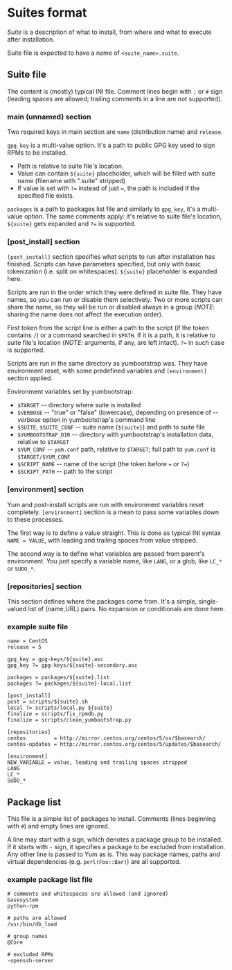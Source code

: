 Suites format
=============

*Suite* is a description of what to install, from where and what to execute
after installation.

Suite file is expected to have a name of `<suite_name>.suite`.

Suite file
----------

The content is (mostly) typical INI file. Comment lines begin with `;` or `#`
sign (leading spaces are allowed; trailing comments in a line are not
supported).

### main (unnamed) section

Two required keys in main section are `name` (distribution name) and
`release`.

`gpg_key` is a multi-value option. It's a path to public GPG key used to sign
RPMs to be installed.

  * Path is relative to suite file's location.
  * Value can contain `${suite}` placeholder, which will be filled with suite
    name (filename with ".suite" stripped)
  * If value is set with `?=` instead of just `=`, the path is included if the
    specified file exists.

`packages` is a path to packages list file and similarly to `gpg_key`, it's
a multi-value option. The same comments apply: it's relative to suite file's
location, `${suite}` gets expanded and `?=` is supported.

### [post_install] section

`[post_install]` section specifies what scripts to run after installation has
finished. Scripts can have parameters specified, but only with basic
tokenization (i.e. split on whitespaces). `${suite}` placeholder is expanded
here.

Scripts are run in the order which they were defined in suite file. They have
names, so you can run or disable them selectively. Two or more scripts can
share the name, so they will be run or disabled always in a group (*NOTE*:
sharing the name does not affect the execution order).

First token from the script line is either a path to the script (if the token
contains `/`) or a command searched in `$PATH`. If it is a path, it is
relative to suite file's location (*NOTE*: arguments, if any, are left
intact). `?=` in such case is supported.

Scripts are run in the same directory as yumbootstrap was. They have
environment reset, with some predefined variables and `[environment]` section
applied.

Environment variables set by yumbootstrap:

  * `$TARGET` -- directory where suite is installed
  * `$VERBOSE` -- "true" or "false" (lowercase), depending on presence of
    *--verbose* option in yumbootstrap's command line
  * `$SUITE`, `$SUITE_CONF` -- suite name (`${suite}`) and path to suite file
  * `$YUMBOOTSTRAP_DIR` -- directory with yumbootstrap's installation data,
    relative to `$TARGET`
  * `$YUM_CONF` -- `yum.conf` path, relative to `$TARGET`; full path to
    `yum.conf` is `$TARGET/$YUM_CONF`
  * `$SCRIPT_NAME` -- name of the script (the token before `=` or `?=`)
  * `$SCRIPT_PATH` -- path to the script

### [environment] section

Yum and post-install scripts are run with environment variables reset
completely. `[environment]` section is a mean to pass some variables down to
these processes.

The first way is to define a value straight. This is done as typical INI
syntax `NAME = VALUE`, with leading and trailing spaces from value stripped.

The second way is to define what variables are passed from parent's
environment. You just specify a variable name, like `LANG`, or a glob, like
`LC_*` or `SUDO_*`.

### [repositories] section

This section defines where the packages come from. It's a simple,
single-valued list of (name,URL) pairs. No expansion or conditionals are done
here.

### example suite file

    name = CentOS
    release = 5

    gpg_key = gpg-keys/${suite}.asc
    gpg_key ?= gpg-keys/${suite}-secondary.asc

    packages = packages/${suite}.list
    packages ?= packages/${suite}-local.list

    [post_install]
    post = scripts/${suite}.sh
    local ?= scripts/local.py ${suite}
    finalize = scripts/fix_rpmdb.py
    finalize = scripts/clean_yumbootstrap.py

    [repositories]
    centos         = http://mirror.centos.org/centos/5/os/$basearch/
    centos-updates = http://mirror.centos.org/centos/5/updates/$basearch/

    [environment]
    NEW_VARIABLE = value, leading and trailing spaces stripped
    LANG
    LC_*
    SUDO_*

Package list
------------

This file is a simple list of packages to install. Comments (lines beginning
with `#`) and empty lines are ignored.

A line may start with `@` sign, which denotes a package group to be installed.
If it starts with `-` sign, it specifies a package to be excluded from
installation. Any other line is passed to Yum as is. This way package names,
paths and virtual dependencies (e.g. `perl(Foo::Bar)`) are all supported.

### example package list file

    # comments and whitespaces are allowed (and ignored)
    basesystem
    python-rpm

    # paths are allowed
    /usr/bin/db_load

    # group names
    @Core

    # excluded RPMs
    -openssh-server

